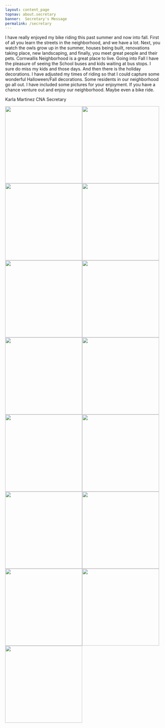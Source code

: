 ```yaml
---
layout: content_page
topnav: about.secretary
banner:  Secretary's Message
permalink: /secretary
---
```


I have really enjoyed my bike riding this past summer and now into fall.  First of all you learn the streets in the neighborhood, and we have a lot.  Next, you watch the owls grow up in the summer, houses being built, renovations taking place, new landscaping, and finally, you meet great people and their pets.  Cornwallis Neighborhood is a great place to live.  Going into Fall I have the pleasure of seeing the School buses and kids waiting at bus stops.  I sure do miss my kids and those days.  And then there is the holiday decorations.  I have adjusted my times of riding so that I could capture some wonderful Halloween/Fall decorations.  Some residents in our neighborhood go all out.  I have included some pictures for your enjoyment.  If you have a chance venture out and enjoy our neighborhood.  Maybe even a bike ride.

Karla Martinez
CNA Secretary

<img src="/images/IMG_1009.png" width="250"><img src="/images/IMG_10042png" width="250">
<img src="/images/IMG_1011.png" width="250"><img src="/images/IMG_1012.png" width="250">
<img src="/images/IMG_1010.png" width="250"><img src="/images/IMG_1014.png" width="250">
<img src="/images/IMG_1017.png" width="250"><img src="/images/IMG_1018.png" width="250">
<img src="/images/IMG_1020.png" width="250"><img src="/images/IMG_1024.png" width="250">
<img src="/images/IMG_1025.png" width="250"><img src="/images/IMG_1037.png" width="250">
<img src="/images/IMG_1042.png" width="250"><img src="/images/IMG_1044.png" width="250">
<img src="/images/IMG_1084.png" width="250">
